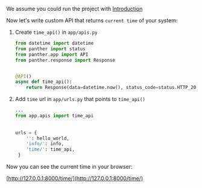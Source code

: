 We assume you could run the project with [Introduction](https://pantherpy.github.io/#installation)

Now let's write custom API that returns `current time` of your system:


1. Create `time_api()` in `app/apis.py`

    ```python  
    from datetime import datetime  
    from panther import status  
    from panther.app import API  
    from panther.response import Response


    @API()  
    async def time_api():  
        return Response(data=datetime.now(), status_code=status.HTTP_202_ACCEPTED)
    ```  

2. Add `time` url in `app/urls.py` that points to `time_api()`

    ```python  
    ...  
    from app.apis import time_api  
         
         
    urls = {  
        '': hello_world,  
        'info/': info,  
        'time/': time_api,  
     }  
    ```  

Now you can see the current time in your browser:

[http://127.0.0.1:8000/time/](http://127.0.0.1:8000/time/)